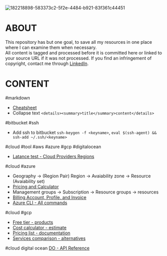 ![182218898-583373c2-5f2e-4484-b921-83f361c44451](https://user-images.githubusercontent.com/105178616/201560133-b45ec763-0f6c-48b4-b4d2-c6b4dac549a0.png)
# ABOUT
This repository has but one goal, to save all my resources in one place where I can examine them when necessary.  
All content is tagged and processed before it is committed here or linked to your source URL if it was not processed. If you find an infringement of copyright, contact me through [LinkedIn](https://www.linkedin.com/in/vps-victor/).

# CONTENT
#markdown
- [Cheatsheet](https://www.markdownguide.org/extended-syntax#footnotes)
- Collapse text `<details><summary>title</summary>content</details>`

#bitbucket #ssh 
- Add ssh to bitbucket `ssh-keygen -f <keyname>`, `eval $(ssh-agent) && ssh-add ~/.ssh/<keyname>`

#cloud #tool #aws #azure #gcp #digitalocean
- [Latance test - Cloud Providers Regions](https://cloudpingtest.com/)

#cloud #azure
- Geography -> (Region Pair) Region -> Avaiability zone -> Resource (Avaiability set)
- [Pricing and Calculator](https://azure.microsoft.com/en-us/pricing/)  
- Management groups -> Subscription -> Resource groups -> resources
- [Billing Account, Profile, and Invoice](https://learn.microsoft.com/en-us/azure/cost-management-billing/understand/mosp-new-customer-experience)
- [Azure CLI - All commands](https://learn.microsoft.com/en-us/cli/azure/reference-index?view=azure-cli-latest#commands)

#cloud #gcp
- [Free tier - products](https://cloud.google.com/free)
- [Cost calculator - estimate](https://cloud.google.com/products/calculator)
- [Pricing list - documentation](https://cloud.google.com/pricing/list)
- [Services comparison - alternatives](https://cloud.google.com/free/docs/aws-azure-gcp-service-comparison)

#cloud digital ocean
[DO - API Reference](https://docs.digitalocean.com/reference/api/api-reference/)
